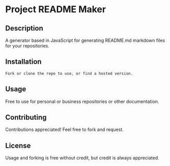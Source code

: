 # Project README Maker

## Description
A generator based in JavaScript for generating README.md markdown files for your repositories.

## Installation
```
Fork or clone the repo to use, or find a hosted version.
```

## Usage
Free to use for personal or business repositories or other documentation.

## Contributing
Contributions appreciated! Feel free to fork and request.

## License
Usage and forking is free without credit, but credit is always appreciated.